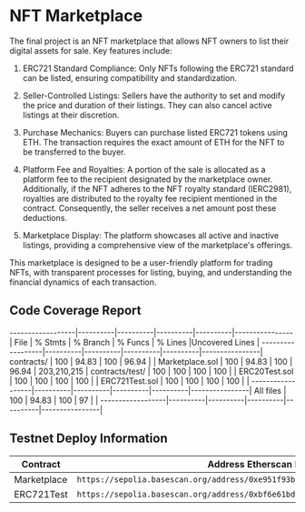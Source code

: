 # NFT Marketplace

The final project is an NFT marketplace that allows NFT owners to list their digital assets for sale. Key features include:

1. ERC721 Standard Compliance: Only NFTs following the ERC721 standard can be listed, ensuring compatibility and standardization.

2. Seller-Controlled Listings: Sellers have the authority to set and modify the price and duration of their listings. They can also cancel active listings at their discretion.

3. Purchase Mechanics: Buyers can purchase listed ERC721 tokens using ETH. The transaction requires the exact amount of ETH for the NFT to be transferred to the buyer.

4. Platform Fee and Royalties: A portion of the sale is allocated as a platform fee to the recipient designated by the marketplace owner. Additionally, if the NFT adheres to the NFT royalty standard (IERC2981), royalties are distributed to the royalty fee recipient mentioned in the contract. Consequently, the seller receives a net amount post these deductions.

5. Marketplace Display: The platform showcases all active and inactive listings, providing a comprehensive view of the marketplace's offerings.

This marketplace is designed to be a user-friendly platform for trading NFTs, with transparent processes for listing, buying, and understanding the financial dynamics of each transaction.

## Code Coverage Report

------------------|----------|----------|----------|----------|----------------|
File | % Stmts | % Branch | % Funcs | % Lines |Uncovered Lines |
------------------|----------|----------|----------|----------|----------------|
contracts/ | 100 | 94.83 | 100 | 96.94 | |
Marketplace.sol | 100 | 94.83 | 100 | 96.94 | 203,210,215 |
contracts/test/ | 100 | 100 | 100 | 100 | |
ERC20Test.sol | 100 | 100 | 100 | 100 | |
ERC721Test.sol | 100 | 100 | 100 | 100 | |
------------------|----------|----------|----------|----------|----------------|
All files | 100 | 94.83 | 100 | 97 | |
------------------|----------|----------|----------|----------|----------------|

## Testnet Deploy Information

| Contract    | Address Etherscan Link                                                            |
| ----------- | --------------------------------------------------------------------------------- |
| Marketplace | `https://sepolia.basescan.org/address/0xe951f93b443c2af9c1b3ff94129d86d77fbfce64` |
| ERC721Test  | `https://sepolia.basescan.org/address/0xbf6e61bd36c8ba7a39dfca4a2c1d698c54e94076` |
